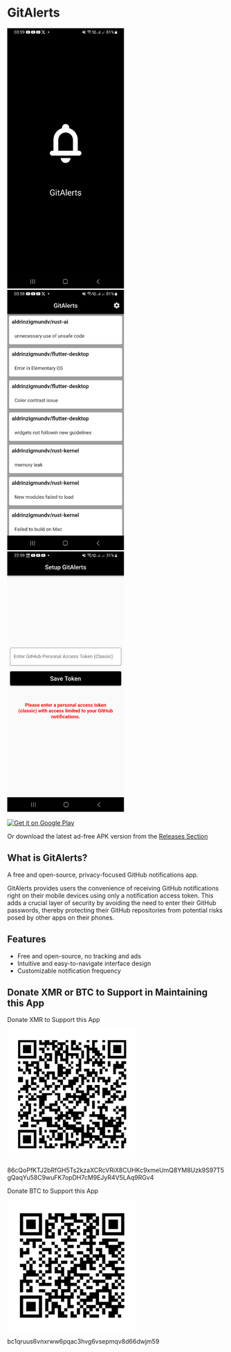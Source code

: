 # GitAlerts

<img src="screenshots/screenshot1.png" alt="Screenshot 1" width="270" height="602"><img src="screenshots/screenshot2.png" alt="Screenshot 2" width="270" height="602"><img src="screenshots/screenshot3.png" alt="Screenshot 3" width="270" height="602">

[<img src="https://play.google.com/intl/en_us/badges/static/images/badges/en_badge_web_generic.png"
     alt="Get it on Google Play"
     height="93">](https://play.google.com/store/apps/details?id=io.github.aldrinzigmundv.gitalerts)

Or download the latest ad-free APK version from the [Releases Section](https://github.com/aldrinzigmundv/thirdbank/releases/latest)

## What is GitAlerts?

A free and open-source, privacy-focused GitHub notifications app.

GitAlerts provides users the convenience of receiving GitHub notifications right on their mobile devices using only a notification access token. This adds a crucial layer of security by avoiding the need to enter their GitHub passwords, thereby protecting their GitHub repositories from potential risks posed by other apps on their phones.

## Features
* Free and open-source, no tracking and ads
* Intuitive and easy-to-navigate interface design
* Customizable notification frequency

## Donate XMR or BTC to Support in Maintaining this App

Donate XMR to Support this App

<img src="assets/images/monero.png" alt="XMR Wallet QR Code" width="300" height="300">

86cQoPfKTJ2bRfGH5Ts2kzaXCRcVRiX8CUHKc9xmeUmQ8YM8Uzk9S97T5gQaqYu58C9wuFK7opDH7cM9EJyR4V5LAq9RGv4

Donate BTC to Support this App

<img src="assets/images/bitcoin.png" alt="BTC Wallet QR Code" width="300" height="300">

bc1qruus6vnxrww6pqac3hvg6vsepmqv8d66dwjm59